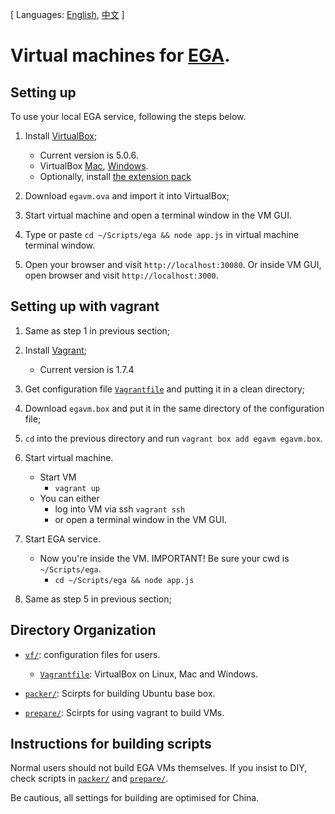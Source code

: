 [ Languages: [English](README.md), [中文](README-zh.md) ]

# Virtual machines for [EGA](http://ega.nju.edu.cn).

## Setting up

To use your local EGA service, following the steps below.

1. Install [VirtualBox](https://www.virtualbox.org/wiki/Downloads);
    + Current version is 5.0.6.
    + VirtualBox [Mac](http://download.virtualbox.org/virtualbox/5.0.6/VirtualBox-5.0.6-103037-OSX.dmg), [Windows](http://download.virtualbox.org/virtualbox/5.0.6/VirtualBox-5.0.6-103037-Win.exe).
    + Optionally, install [the extension pack](http://download.virtualbox.org/virtualbox/5.0.6/Oracle_VM_VirtualBox_Extension_Pack-5.0.6-103037.vbox-extpack)

2. Download `egavm.ova` and import it into VirtualBox;

3. Start virtual machine and open a terminal window in the VM GUI.
   
4. Type or paste `cd ~/Scripts/ega && node app.js` in virtual machine terminal window.

5. Open your browser and visit `http://localhost:30080`. Or inside VM GUI, open browser and visit `http://localhost:3000`.

## Setting up with vagrant

1. Same as step 1 in previous section;

2. Install [Vagrant](https://www.vagrantup.com/downloads.html);
    + Current version is 1.7.4

3. Get configuration file [`Vagrantfile`](vf/Vagrantfile) and putting it in a clean directory;

4. Download `egavm.box` and put it in the same directory of the configuration file;

5. `cd` into the previous directory and run `vagrant box add egavm egavm.box`.

6. Start virtual machine.
    + Start VM
        - `vagrant up`
    + You can either
        - log into VM via ssh `vagrant ssh`
        - or open a terminal window in the VM GUI.
        
7. Start EGA service.
    + Now you're inside the VM. IMPORTANT! Be sure your cwd is `~/Scripts/ega`.
        - `cd ~/Scripts/ega && node app.js`

8. Same as step 5 in previous section;

## Directory Organization

* [`vf/`](vf/): configuration files for users.
    * [`Vagrantfile`](vf/Vagrantfile): VirtualBox on Linux, Mac and Windows.

* [`packer/`](packer/): Scirpts for building Ubuntu base box.

* [`prepare/`](prepare/): Scirpts for using vagrant to build VMs.

## Instructions for building scripts

Normal users should not build EGA VMs themselves. If you insist to DIY, check scripts in [`packer/`](packer/) and [`prepare/`](prepare/).

Be cautious, all settings for building are optimised for China.
